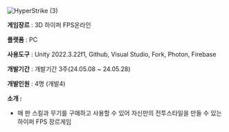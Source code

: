 ![HyperStrike (3)](https://github.com/user-attachments/assets/769d4320-f9ae-489b-86d3-23e56fe17d92)


**게임장르** : 3D 하이퍼 FPS온라인

**플랫폼** : PC

**사용도구** : Unity 2022.3.22f1, Github, Visual Studio, Fork, Photon, Firebase

**개발기간** : 개발기간 3주(24.05.08 ~ 24.05.28)

**개발인원** : 4명 (개발4)

**소개 :**  

- 매 판 스킬과 무기를 구매하고 사용할 수 있어 자신만의 전투스타일을 만들 수 있는 하이퍼 FPS 장르게임
